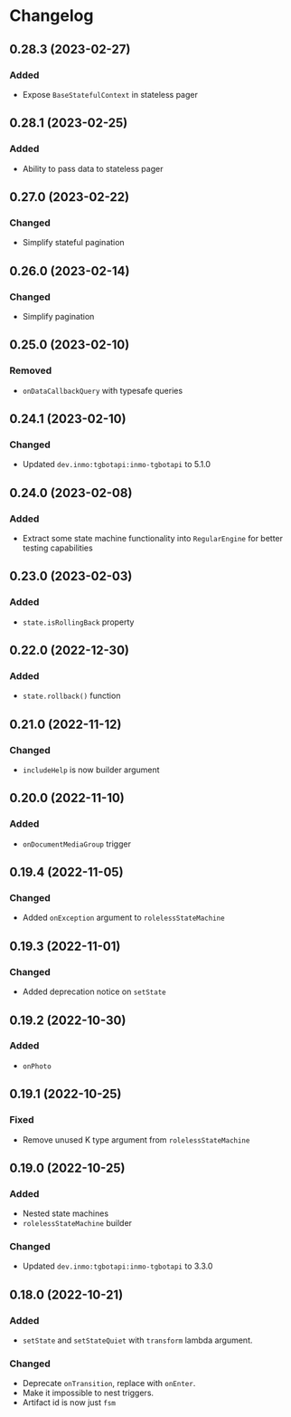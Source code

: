 # Changelog

## 0.28.3 (2023-02-27)

### Added
- Expose `BaseStatefulContext` in stateless pager

## 0.28.1 (2023-02-25)

### Added
- Ability to pass data to stateless pager

## 0.27.0 (2023-02-22)

### Changed
- Simplify stateful pagination

## 0.26.0 (2023-02-14)

### Changed
- Simplify pagination

## 0.25.0 (2023-02-10)

### Removed
- `onDataCallbackQuery` with typesafe queries

## 0.24.1 (2023-02-10)

### Changed
- Updated `dev.inmo:tgbotapi:inmo-tgbotapi` to 5.1.0

## 0.24.0 (2023-02-08)

### Added
- Extract some state machine functionality into `RegularEngine` for better testing capabilities

## 0.23.0 (2023-02-03)

### Added
- `state.isRollingBack` property

## 0.22.0 (2022-12-30)

### Added
- `state.rollback()` function

## 0.21.0 (2022-11-12)

### Changed
- `includeHelp` is now builder argument

## 0.20.0 (2022-11-10)

### Added
- `onDocumentMediaGroup` trigger

## 0.19.4 (2022-11-05)

### Changed
- Added `onException` argument to `rolelessStateMachine`

## 0.19.3 (2022-11-01)

### Changed
- Added deprecation notice on `setState`

## 0.19.2 (2022-10-30)

### Added
- `onPhoto`

## 0.19.1 (2022-10-25)

### Fixed
- Remove unused K type argument from `rolelessStateMachine`

## 0.19.0 (2022-10-25)

### Added
- Nested state machines
- `rolelessStateMachine` builder

### Changed
- Updated `dev.inmo:tgbotapi:inmo-tgbotapi` to 3.3.0

## 0.18.0 (2022-10-21)

### Added
- `setState` and `setStateQuiet` with `transform` lambda argument.

### Changed
- Deprecate `onTransition`, replace with `onEnter`.
- Make it impossible to nest triggers.
- Artifact id is now just `fsm`
